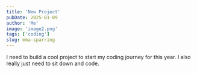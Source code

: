 ```yaml
---
title: 'New Project'
pubDate: 2025-01-09
author: 'Me'
image: 'image2.png'
tags: ['coding']
slug: mma-sparring
---
```


I need to build a cool project to start my coding journey for this year. I also really just need to sit down and code. 
